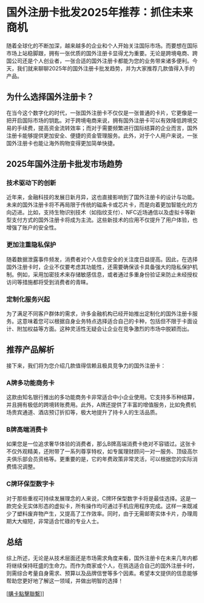 # 国外注册卡批发2025年推荐：抓住未来商机

随着全球化的不断加深，越来越多的企业和个人开始关注国际市场。而要想在国际市场上站稳脚跟，拥有一张优质的国外注册卡显得尤为重要。无论是跨境电商、跨国公司还是个人创业者，一张合适的国外注册卡都能为您的业务带来诸多便利。今天，我们就来聊聊2025年的国外注册卡批发趋势，并为大家推荐几款值得入手的产品。

## 为什么选择国外注册卡？

在当今这个数字化的时代，一张国外注册卡不仅仅是一张普通的卡片，它更像是一把开启国际市场的钥匙。对于跨境电商来说，拥有国外注册卡可以有效降低跨境交易的手续费，提高资金流转效率；而对于需要频繁进行国际结算的企业而言，国外注册卡能够提供更加安全、便捷的资金管理服务。此外，对于个人用户来说，一张国外注册卡也能让海外购物变得更加简单快捷。

## 2025年国外注册卡批发市场趋势

### 技术驱动下的创新

近年来，金融科技的发展日新月异，这也直接影响到了国外注册卡的设计与功能。未来的国外注册卡将不再局限于传统的磁条卡或芯片卡，而是向着更加智能化的方向迈进。比如，支持生物识别技术（如指纹支付）、NFC近场通信以及虚拟卡等新型支付方式的国外注册卡将成为主流。这些新技术的应用不仅提升了用户体验，也增强了账户的安全性。

### 更加注重隐私保护

随着数据泄露事件频发，消费者对个人信息安全的关注度日益提高。因此，在选择国外注册卡时，企业不仅要考虑其功能性，还需要确保该卡具备强大的隐私保护机制。例如，采用加密技术来存储敏感信息，或者通过多重身份验证来防止未经授权访问等措施都将受到消费者的青睐。

### 定制化服务兴起

为了满足不同客户群体的需求，许多金融机构已经开始推出定制化的国外注册卡服务。这意味着您可以根据自身业务特点选择适合自己的卡种，包括但不限于卡面设计、附加权益等方面。这种灵活性无疑会让企业在竞争激烈的市场中脱颖而出。

## 推荐产品解析

接下来，我们将为您介绍几款值得信赖且极具竞争力的国外注册卡：

### A牌多功能商务卡

这款由知名银行推出的多功能商务卡非常适合中小企业使用。它支持多币种结算，并且拥有极低的跨境转账费用。此外，A牌还提供了丰富的增值服务，比如免费机场贵宾通道、酒店预订折扣等，极大地提升了持卡人的生活品质。

### B牌高端消费卡

如果您是一位追求奢华体验的消费者，那么B牌高端消费卡绝对不容错过。这张卡不仅外观精美，还附带了一系列尊享特权，如专属理财顾问一对一服务、顶级高尔夫俱乐部会员资格等。更重要的是，它的年费政策非常灵活，可以根据您的实际消费情况调整。

### C牌环保型数字卡

对于那些重视可持续发展理念的人来说，C牌环保型数字卡将是最佳选择。这是一款完全无实体形态的虚拟卡，所有操作均可通过手机应用程序完成。这样一来既减少了塑料废弃物产生，又提高了工作效率。同时，由于无需邮寄实体卡片，办理周期大大缩短，非常适合忙碌的专业人士。

## 总结

综上所述，无论是从技术层面还是市场需求角度来看，国外注册卡在未来几年内都将继续保持旺盛的生命力。而作为商家或个人，在挑选适合自己的国外注册卡时，则需综合考量自身需求、预算以及品牌信誉等多个因素。希望本文提供的信息能够帮助您更好地了解这一领域，并做出明智的选择！

[[購卡點擊聯繫](https://t.me/s/esim1088)]]